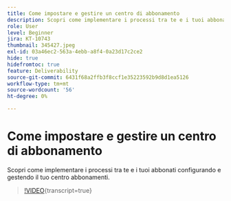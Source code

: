 ```yaml
---
title: Come impostare e gestire un centro di abbonamento
description: Scopri come implementare i processi tra te e i tuoi abbonati configurando e gestendo il tuo centro abbonamenti.
role: User
level: Beginner
jira: KT-10743
thumbnail: 345427.jpeg
exl-id: 03a46ec2-563a-4ebb-a8f4-0a23d17c2ce2
hide: true
hidefromtoc: true
feature: Deliverability
source-git-commit: 6431f68a2ffb3f8ccf1e35223592b9d8d1ea5126
workflow-type: tm+mt
source-wordcount: '56'
ht-degree: 0%

---
```


# Come impostare e gestire un centro di abbonamento

Scopri come implementare i processi tra te e i tuoi abbonati configurando e gestendo il tuo centro abbonamenti.

>[!VIDEO](https://video.tv.adobe.com/v/345427/?quality=12&learn=on){transcript=true}
